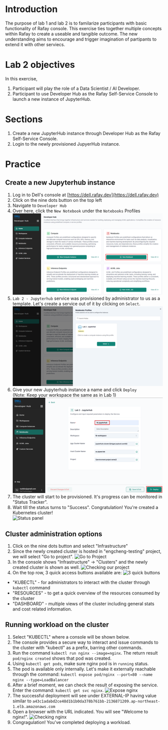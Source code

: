 # Introduction
The purpose of lab 1 and lab 2 is to familarize participants with basic functionality of Rafay console. 
This exercise ties together multiple concepts within Rafay to create a useable and tangible outcome.
The new understanding aims to encourage and trigger imagination of partipants to extend it with other serviecs.

# Lab 2 objectives
In this exercise, 
1. Participant will play the role of a Data Scientist / AI Developer.
2. Participant to use Developer Hub as the Rafay Self-Service Console to launch a new instance of JupyterHub. 

# Sections
1. Create a new JupyterHub instance through Developer Hub as the Rafay Self-Service Console.
2. Login to the newly provisioned JupyerHub instance.

# Practice
## Create a new Jupyterhub instance
1. Log in to Dell's console at [https://dell.rafay.dev](https://dell.rafay.dev) <br>
2. Click on the nine dots button on the top left <br>
3. Navigate to `Developer Hub` <br>
4. Over here, click the `New Notebook` under the `Notebooks` Profiles
![Select Notebook](./assets/L2-Select-Notebook.png "Select Notebook") <br>
5. `Lab 2 - Jupyterhub` service was provisioned by administrator to us as a template. Let's create a service out of it by clicking on `Select`.
![Select Notebook Profiles](./assets/L2-Select-Notebook-Profiles.png "Select Notebook Profiles") <br>
6. Give your new Jupyterhub instance a name and click `Deploy` <br>
   (Note: Keep your workspace the same as in Lab 1)
![A unique name for your Jupyterhub](./assets/L2-App-Name.png "Enter Unique App's Name")
8. The cluster will start to be provisioned. It's progress can be monitored in "Status Tracker".
9. Wait till the status turns to "Success". Congratulation! You're created a Kubernetes cluster! \
![Status panel](./assets/S1_12.png "Updating progress ... till Success!")

## Cluster administration options
1. Click on the nine dots button and select "Infrastructure"
2. Since the newly created cluster is hosted in "engcheng-testing" project, we will select "Go to project".
![Go to Project](./assets/S2_2.png "Selecting the right project")
3. In the console shows "Infrastructure" -> "Clusters" and the newly created cluster is shown as well. 
![Checking our project](./assets/S2_3png "Our newly created cluster is here!")
4. On the top row, 3 quick access buttons available are:
![3 quick buttons](./assets/S2_4.png "Quick access buttons")
  - "KUBECTL" - for administrators to interact with the cluster through `kubectl` command
  - "RESOURCES" - to get a quick overview of the resources consumed by the cluster
  - "DASHBOARD" - multiple views of the cluster including general stats and cost related information.

## Running workload on the cluster
1. Select "KUBECTL" where a console will be shown below.
2. The console provides a secure way to interact and issue commands to the cluster with "kubectl" as a prefix, barring other commands.
3. Run the command `kubectl run nginx --image=nginx`. The return result `pod/nginx created` shows that pod was created.
4. Using `kubectl get pods`, make sure nginx pod is in `running` status.
5. The pod is available only internally. Let's make it externally reachable through the command:
   `kubectl expose pod/nginx --port=80 --name nginx --type=LoadBalancer`
6. After a brief moment, we can check the result of exposing the service. Enter the command: `kubectl get svc nginx`.
![Expose nginx](./assets/S3_6.png "Exposing nginx service")
7. The successful deployment will see under EXTERNAL-IP having value similar to `a43c1adabd2ce48d1b1b0da378b761bb-2136871209.ap-northeast-1.elb.amazonaws.com`
8. Open a browser with the URL indicated. You will see "Welcome to nginx!".
![Checking nginx](./assets/S3_8.png "Verifying our setup.")
9. Congragulation! You've completed deploying a workload.
